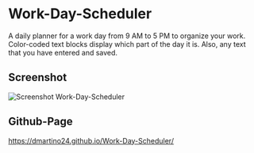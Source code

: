 # Work-Day-Scheduler

A daily planner for a work day from 9 AM to 5 PM to organize your work. Color-coded text blocks display which part of the day it is. Also, any text that you have entered and saved.

## Screenshot

![Screenshot Work-Day-Scheduler](assets/img/screenshot.png)

## Github-Page

https://dmartino24.github.io/Work-Day-Scheduler/
